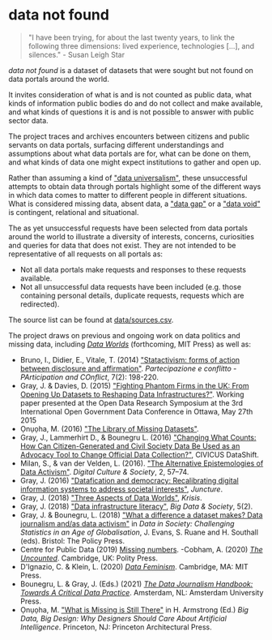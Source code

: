 # data not found

> "I have been trying, for about the last twenty years, to link the following three dimensions: lived experience, technologies [...], and silences." - Susan Leigh Star

_data not found_ is a dataset of datasets that were sought but not found on data portals around the world.

It invites consideration of what is and is not counted as public data, what kinds of information public bodies do and do not collect and make available, and what kinds of questions it is and is not possible to answer with public sector data.

The project traces and archives encounters between citizens and public servants on data portals, surfacing different understandings and assumptions about what data portals are for, what can be done on them, and what kinds of data one might expect institutions to gather and open up.

Rather than assuming a kind of ["data universalism"](https://journals.sagepub.com/doi/full/10.1177/1527476419837739), these unsuccessful attempts to obtain data through portals highlight some of the different ways in which data comes to matter to different people in different situations. What is considered missing data, absent data, a ["data gap"](https://unstats.un.org/sdgs/report/2018/data_revolution) or a ["data void"](https://datasociety.net/library/data-voids/) is contingent, relational and situational.

The as yet unsuccessful requests have been selected from data portals around the world to illustrate a diversity of interests, concerns, curiosities and queries for data that does not exist. They are not intended to be representative of all requests on all portals as:
 - Not all data portals make requests and responses to these requests available.
 - Not all unsuccessful data requests have been included (e.g. those containing personal details, duplicate requests, requests which are redirected).

The source list can be found at [data/sources.csv](data/sources.csv).

The project draws on previous and ongoing work on data politics and missing data, including [*Data Worlds*](https://jonathangray.org/2021/03/16/data-worlds-mit/) (forthcoming, MIT Press) as well as:
  - Bruno, I., Didier, E., Vitale, T. (2014) ["Statactivism: forms of action between disclosure and affirmation"](https://hal-sciencespo.archives-ouvertes.fr/hal-01767045/document). *Partecipazione e conflitto - PArticipation and COnflict*, 7(2): 198-220.
  - Gray, J. & Davies, D. (2015) ["Fighting Phantom Firms in the UK: From Opening Up Datasets to Reshaping Data Infrastructures?"](https://papers.ssrn.com/sol3/papers.cfm?abstract_id=2610937.). Working paper presented at the Open Data Research Symposium at the 3rd International Open Government Data Conference in Ottawa, May 27th 2015
  - Ọnụọha, M. (2016) ["The Library of Missing Datasets"](https://github.com/MimiOnuoha/missing-datasets).
  - Gray, J., Lammerhirt D., & Bounegru L. (2016) ["Changing What Counts: How Can Citizen-Generated and Civil Society Data Be Used as an Advocacy Tool to Change Official Data Collection?"](https://dx.doi.org/10.2139/ssrn.2742871), CIVICUS DataShift.
  - Milan, S., & van der Velden, L. (2016). ["The Alternative Epistemologies of Data Activism"](http://digicults.org/files/2018/01/Stefania-Milan-Lonneke-van-der-Velden_Data-activism.pdf). *Digital Culture & Society*, 2, 57–74.
  - Gray, J. (2016) ["Datafication and democracy: Recalibrating digital information systems to address societal interests"](https://www.ippr.org/juncture/datafication-and-democracy), *Juncture*.
  - Gray, J. (2018) ["Three Aspects of Data Worlds"](https://archive.krisis.eu/three-aspects-of-data-worlds/), *Krisis*.
  - Gray, J. (2018) ["Data infrastructure literacy"](https://journals.sagepub.com/doi/10.1177/2053951718786316), *Big Data & Society*, 5(2).
  - Gray, J. & Bounegru, L. (2018) ["What a difference a dataset makes? Data journalism and/as data activism"](https://zenodo.org/record/1415450) in *Data in Society: Challenging Statistics in an Age of Globalisation*, J. Evans, S. Ruane and H. Southall (eds). Bristol: The Policy Press.
  - Centre for Public Data (2019) [Missing numbers](https://missingnumbers.org/).
  -Cobham, A. (2020) [*The Uncounted*](https://www.wiley.com/en-gb/The+Uncounted-p-9781509536016). Cambridge, UK: Polity Press.
  - D'Ignazio, C. & Klein, L. (2020) [*Data Feminism*](https://mitpress.mit.edu/books/data-feminism). Cambridge, MA: MIT Press.
  - Bounegru, L. & Gray, J. (Eds.) (2021) [*The Data Journalism Handbook: Towards A Critical Data Practice*](https://www.aup.nl/en/book/9789462989511/the-data-journalism-handbook). Amsterdam, NL: Amsterdam University Press.
  - Ọnụọha, M. ["What is Missing is Still There"](https://www.fastcompany.com/90687386/why-designers-should-embrace-weird-data?partner=rss) in H. Armstrong (Ed.) *Big Data, Big Design: Why Designers Should Care About Artificial Intelligence*. Princeton, NJ: Princeton Architectural Press.
